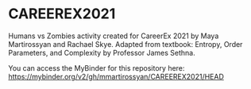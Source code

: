 # CAREEREX2021
Humans vs Zombies activity created for CareerEx 2021 by Maya Martirossyan and Rachael Skye. Adapted from textbook: Entropy, Order Parameters, and Complexity by Professor James Sethna.

You can access the MyBinder for this repository here: https://mybinder.org/v2/gh/mmartirossyan/CAREEREX2021/HEAD
